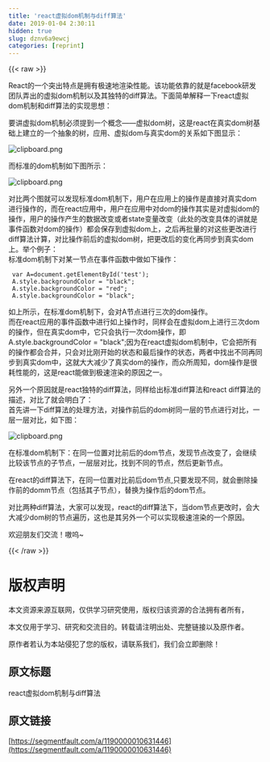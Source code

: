 ```yaml
---
title: 'react虚拟dom机制与diff算法' 
date: 2019-01-04 2:30:11
hidden: true
slug: dznv6a9ewcj
categories: [reprint]
---
```


{{< raw >}}

                    
<p>React的一个突出特点是拥有极速地渲染性能。该功能依靠的就是facebook研发团队弄出的虚拟dom机制以及其独特的diff算法。下面简单解释一下react虚拟dom机制和diff算法的实现思想：</p>
<p>要讲虚拟dom机制必须提到一个概念——虚拟dom树，这是react在真实dom树基础上建立的一个抽象的树，应用、虚拟dom与真实dom的关系如下图显示：</p>
<p><span class="img-wrap"><img data-src="/img/bVSLNQ?w=639&amp;h=103" src="https://static.alili.tech/img/bVSLNQ?w=639&amp;h=103" alt="clipboard.png" title="clipboard.png" style="cursor: pointer; display: inline;"></span></p>
<p>而标准的dom机制如下图所示：</p>
<p><span class="img-wrap"><img data-src="/img/bVSLOg?w=392&amp;h=95" src="https://static.alili.tech/img/bVSLOg?w=392&amp;h=95" alt="clipboard.png" title="clipboard.png" style="cursor: pointer; display: inline;"></span></p>
<p>对比两个图就可以发现标准dom机制下，用户在应用上的操作是直接对真实dom进行操作的，而在react应用中，用户在应用中对dom的操作其实是对虚拟dom的操作，用户的操作产生的数据改变或者state变量改变（此处的改变具体的讲就是事件函数对dom的操作）都会保存到虚拟dom上，之后再批量的对这些更改进行diff算法计算，对比操作前后的虚拟dom树，把更改后的变化再同步到真实dom上。举个例子：<br>标准dom机制下对某一节点在事件函数中做如下操作：</p>
<div class="widget-codetool" style="display:none;">
      <div class="widget-codetool--inner">
      <span class="selectCode code-tool" data-toggle="tooltip" data-placement="top" title="" data-original-title="全选"></span>
      <span type="button" class="copyCode code-tool" data-toggle="tooltip" data-placement="top" data-clipboard-text=" var A=document.getElementById('test');
 A.style.backgroundColor = &quot;black&quot;;
 A.style.backgroundColor = &quot;red&quot;;
 A.style.backgroundColor = &quot;black&quot;;" title="" data-original-title="复制"></span>
      <span type="button" class="saveToNote code-tool" data-toggle="tooltip" data-placement="top" title="" data-original-title="放进笔记"></span>
      </div>
      </div><pre class="hljs mipsasm"><code> var A=document.getElementById(<span class="hljs-string">'test'</span>)<span class="hljs-comment">;</span>
 A.style.<span class="hljs-keyword">backgroundColor </span>= <span class="hljs-string">"black"</span><span class="hljs-comment">;</span>
 A.style.<span class="hljs-keyword">backgroundColor </span>= <span class="hljs-string">"red"</span><span class="hljs-comment">;</span>
 A.style.<span class="hljs-keyword">backgroundColor </span>= <span class="hljs-string">"black"</span><span class="hljs-comment">;</span></code></pre>
<p>如上所示，在标准dom机制下，会对A节点进行三次的dom操作。<br>而在react应用的事件函数中进行如上操作时，同样会在虚拟dom上进行三次dom的操作，但在真实dom中，它只会执行一次dom操作，即A.style.backgroundColor = "black";因为在react虚拟dom机制中，它会把所有的操作都会合并，只会对比刚开始的状态和最后操作的状态，两者中找出不同再同步到真实dom中，这就大大减少了真实dom的操作，而众所周知，dom操作是很耗性能的，这是react能做到极速渲染的原因之一。</p>
<p>另外一个原因就是react独特的diff算法，同样给出标准diff算法和react diff算法的描述，对比了就会明白了：<br>首先讲一下diff算法的处理方法，对操作前后的dom树同一层的节点进行对比，一层一层对比，如下图：</p>
<p><span class="img-wrap"><img data-src="/img/bVSLSc?w=576&amp;h=318" src="https://static.alili.tech/img/bVSLSc?w=576&amp;h=318" alt="clipboard.png" title="clipboard.png" style="cursor: pointer; display: inline;"></span></p>
<p>在标准dom机制下：在同一位置对比前后的dom节点，发现节点改变了，会继续比较该节点的子节点，一层层对比，找到不同的节点，然后更新节点。</p>
<p>在react的diff算法下，在同一位置对比前后dom节点,只要发现不同，就会删除操作前的domm节点（包括其子节点），替换为操作后的dom节点。</p>
<p>对比两种diff算法，大家可以发现，react的diff算法下，当dom节点更改时，会大大减少dom树的节点遍历，这也是其另外一个可以实现极速渲染的一个原因。</p>
<p>欢迎朋友们交流！嗷呜~</p>

                
{{< /raw >}}

# 版权声明
本文资源来源互联网，仅供学习研究使用，版权归该资源的合法拥有者所有，

本文仅用于学习、研究和交流目的。转载请注明出处、完整链接以及原作者。

原作者若认为本站侵犯了您的版权，请联系我们，我们会立即删除！

## 原文标题
react虚拟dom机制与diff算法

## 原文链接
[https://segmentfault.com/a/1190000010631446](https://segmentfault.com/a/1190000010631446)

